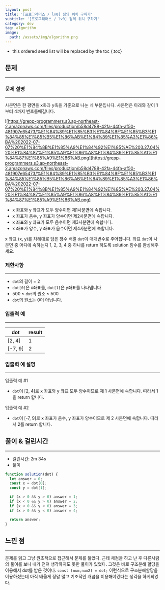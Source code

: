 ```yaml
---
layout: post
title: '[프로그래머스 / lv0] 점의 위치 구하기'
subtitle: '[프로그래머스 / lv0] 점의 위치 구하기'
category: dev
tag: algorithm
image:
  path: /assets/img/algorithm.png
---
```


<!-- prettier-ignore -->
* this ordered seed list will be replaced by the toc
{:toc}

## 문제

---

### **문제 설명**

---

사분면은 한 평면을 x축과 y축을 기준으로 나눈 네 부분입니다. 사분면은 아래와 같이 1부터 4까지 번호를매깁니다.

![https://grepp-programmers.s3.ap-northeast-2.amazonaws.com/files/production/b58d4788-42fa-44fa-af50-481907e65473/%E1%84%89%E1%85%B3%E1%84%8F%E1%85%B3%E1%84%85%E1%85%B5%E1%86%AB%E1%84%89%E1%85%A3%E1%86%BA%202022-07-07%20%E1%84%8B%E1%85%A9%E1%84%92%E1%85%AE%203.27.04%20%E1%84%87%E1%85%A9%E1%86%A8%E1%84%89%E1%85%A1%E1%84%87%E1%85%A9%E1%86%AB.png](https://grepp-programmers.s3.ap-northeast-2.amazonaws.com/files/production/b58d4788-42fa-44fa-af50-481907e65473/%E1%84%89%E1%85%B3%E1%84%8F%E1%85%B3%E1%84%85%E1%85%B5%E1%86%AB%E1%84%89%E1%85%A3%E1%86%BA%202022-07-07%20%E1%84%8B%E1%85%A9%E1%84%92%E1%85%AE%203.27.04%20%E1%84%87%E1%85%A9%E1%86%A8%E1%84%89%E1%85%A1%E1%84%87%E1%85%A9%E1%86%AB.png)

- x 좌표와 y 좌표가 모두 양수이면 제1사분면에 속합니다.
- x 좌표가 음수, y 좌표가 양수이면 제2사분면에 속합니다.
- x 좌표와 y 좌표가 모두 음수이면 제3사분면에 속합니다.
- x 좌표가 양수, y 좌표가 음수이면 제4사분면에 속합니다.

x 좌표 (x, y)를 차례대로 담은 정수 배열 `dot`이 매개변수로 주어집니다. 좌표 `dot`이 사분면 중 어디에 속하는지 1, 2, 3, 4 중 하나를 return 하도록 solution 함수를 완성해주세요.

### **제한사항**

---

- `dot`의 길이 = 2
- `dot[0]`은 x좌표를, `dot[1]`은 y좌표를 나타냅니다
- 500 ≤ `dot`의 원소 ≤ 500
- `dot`의 원소는 0이 아닙니다.

### **입출력 예**

---

| dot     | result |
| ------- | ------ |
| [2, 4]  | 1      |
| [-7, 9] | 2      |

### **입출력 예 설명**

---

입출력 예 #1

- `dot`이 [2, 4]로 x 좌표와 y 좌표 모두 양수이므로 제 1 사분면에 속합니다. 따라서 1을 return 합니다.

입출력 예 #2

- `dot`이 [-7, 9]로 x 좌표가 음수, y 좌표가 양수이므로 제 2 사분면에 속합니다. 따라서 2를 return 합니다.

## 풀이 & 걸린시간

---

- 걸린시간: 2m 34s
- 풀이

```jsx
function solution(dot) {
  let answer = 0;
  const x = dot[0];
  const y = dot[1];

  if (x > 0 && y > 0) answer = 1;
  if (x < 0 && y > 0) answer = 2;
  if (x < 0 && y < 0) answer = 3;
  if (x > 0 && y < 0) answer = 4;

  return answer;
}
```

## 느낀 점

---

문제를 읽고 그냥 원초적으로 접근해서 문제를 풀었다. 근데 채점을 하고 난 후 다른사람의 풀이를 보니 내가 전혀 생각하지도 못한 풀이가 있었다. 그것은 바로 구조분해 할당을 이용해서 dot를 받은 것이다. `const [num,num2] = dot;` 이런식으로 구조분해할당을 이용하셨는데 아직 배울게 정말 많고 기초적인 개념을 이용해야겠다는 생각을 하게되었다.
